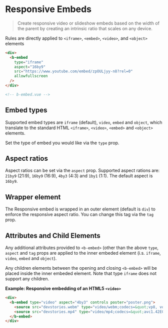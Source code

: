 # Responsive Embeds

> Create responsive video or slideshow embeds based on the width of the parent by creating an
> intrinsic ratio that scales on any device.

Rules are directly applied to `<iframe>`, `<embed>`, `<video>`, and `<object>` elements

```html
<div>
  <b-embed
    type="iframe"
    aspect="16by9"
    src="https://www.youtube.com/embed/zpOULjyy-n8?rel=0"
    allowfullscreen
  />
</div>

<!-- b-embed.vue -->
```

## Embed types

Supported embed types are `iframe` (default), `video`, `embed` and `object`, which translate to the
standard HTML `<iframe>`, `<video>`, `<embed>` and `<object>` elements.

Set the type of embed you would like via the `type` prop.

## Aspect ratios

Aspect ratios can be set via the `aspect` prop. Supported aspect rations are: `21by9` (21:9),
`16by9` (16:9), `4by3` (4:3) and `1by1` (1:1). The default aspect is `16by9`.

## Wrapper element

The Responsive embed is wrapped in an outer element (default is `div`) to enforce the responsive
aspect ratio. You can change this tag via the `tag` prop.

## Attributes and Child Elements

Any additional attributes provided to `<b-embed>` (other than the above `type`, `aspect` and `tag`
props are applied to the inner embeded element (i.s. `iframe`, `video`, `embed` and `object`).

Any children elements between the opening and closing `<b-embed>` will be placed inside the inner
embeded element. Note that type `iframe` does not support any children.

**Example: Responsive embedding of an HTML5 `<video>`**

```html
<div>
  <b-embed type="video" aspect="4by3" controls poster="poster.png">
    <source src="devstories.webm" type="video/webm;codecs=&quot;vp8, vorbis&quot;" />
    <source src="devstories.mp4" type="video/mp4;codecs=&quot;avc1.42E01E, mp4a.40.2&quot;" />
  </b-embed>
</div>
```

<!-- Component reference added automatically from component package.json -->
